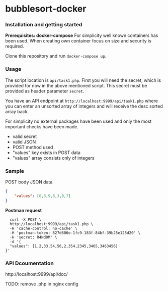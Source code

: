 # bubblesort-docker

### Installation and getting started
**Prerequisites: docker-compose**
For simplicity well known containers has been used. 
When creating own container focus on size and security is required.

Clone this repository and run `docker-compose up`.

### Usage
The script location is `api/task1.php`.
First you will need the secret, which is provided for now in the above mentioned script.
This secret must be provided as header parameter `secret`.

You have an API endpoint at
`http://localhost:9999/api/task1.php`
where you can enter an unsorted array of integers and will receive the desc sorted array back.

For simplicity no external packages have been used and only the most important checks have been made.
* valid secret
* valid JSON
* POST method used
* "values" key exists in POST data
* "values" array consists only of integers

### Sample
POST body JSON data
```json
{
    "values": [6,8,9,8,3,9,7]
}
```


**Postman request**
```
  curl -X POST \
  http://localhost:9999/api/task1.php \
  -H 'cache-control: no-cache' \
  -H 'postman-token: 827d606e-1fc9-183f-84bf-39b25e125d20' \
  -H 'secret: R4Nd0M' \
  -d '{
  "values": [1,2,33,54,56,2,354,2345,3465,3463456]
}'
```

### API Dcoumentation

http://localhost:9999/api/doc/



TODO: remove .php in nginx config
